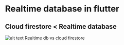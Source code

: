 # Realtime database in flutter
## Cloud firestore < Realtime database
![alt text](https://iswift.ru/images/1_Ld2cOA4_fiEhejTmQixYkQ.jpeg)
Realtime db vs cloud firestore
